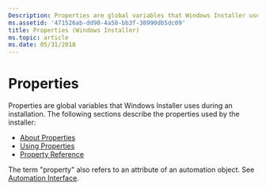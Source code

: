 ```yaml
---
Description: Properties are global variables that Windows Installer uses during an installation.
ms.assetid: '471526ab-dd98-4a58-bb3f-38990db5dc09'
title: Properties (Windows Installer)
ms.topic: article
ms.date: 05/31/2018
---
```


# Properties

Properties are global variables that Windows Installer uses during an installation. The following sections describe the properties used by the installer:

-   [About Properties](about-properties.md)
-   [Using Properties](using-properties.md)
-   [Property Reference](property-reference.md)

The term "property" also refers to an attribute of an automation object. See [Automation Interface](automation-interface.md).

 

 



